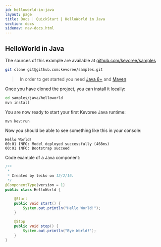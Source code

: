 ```yaml
---
id: helloworld-in-java
layout: page
title: Docs | QuickStart | HelloWorld in Java
section: docs
sidenav: nav-docs.html
---
```

## HelloWorld in Java
The sources of this example are available at [github.com/kevoree/samples](https://github.com/kevoree/samples/tree/master/java/helloworld)
```sh
git clone git@github.com:kevoree/samples.git
```

> <i class="fa fa-lightbulb-o"></i>&nbsp;&nbsp;In order to get started you need [Java 8+](http://www.oracle.com/technetwork/java/javase/downloads/jdk8-downloads-2133151.html) and [Maven](https://maven.apache.org/install.html)  

Once you have cloned the project, you can install it locally:
```sh
cd samples/java/helloworld
mvn install
```
You are now ready to start your first Kevoree Java runtime:
```
mvn kev:run
```
Now you should be able to see something like this in your console:
```text
Hello World!
00:01 INFO: Model deployed successfully (468ms)
00:01 INFO: Bootstrap succeed
```

Code example of a Java component:
```java
/**
 *
 * Created by leiko on 12/2/16.
 */
@ComponentType(version = 1)
public class HelloWorld {

    @Start
    public void start() {
        System.out.println("Hello World!");
    }

    @Stop
    public void stop() {
        System.out.println("Bye World!");
    }
}

```
